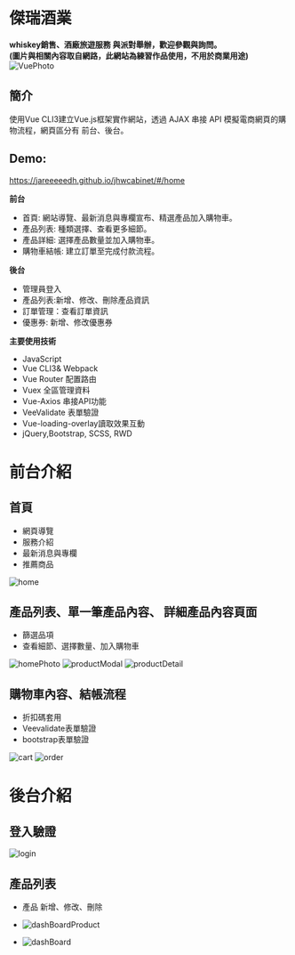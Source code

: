 # 傑瑞酒業
**whiskey銷售、酒廠旅遊服務 與派對舉辦，歡迎參觀與詢問。**  
**(圖片與相關內容取自網路，此網站為練習作品使用，不用於商業用途)**
![VuePhoto](https://user-images.githubusercontent.com/62212910/111037790-b1d22c00-8460-11eb-8c43-747255670e65.jpg)

## 簡介 ##
使用Vue CLI3建立Vue.js框架實作網站，透過 AJAX 串接 API 模擬電商網頁的購物流程，網頁區分有 前台、後台。
## Demo:
https://jareeeeedh.github.io/jhwcabinet/#/home


**前台**
* 首頁: 網站導覽、最新消息與專欄宣布、精選產品加入購物車。
* 產品列表: 種類選擇、查看更多細節。
* 產品詳細: 選擇產品數量並加入購物車。
* 購物車結帳: 建立訂單至完成付款流程。

**後台**
* 管理員登入
* 產品列表:新增、修改、刪除產品資訊
* 訂單管理：查看訂單資訊
* 優惠券: 新增、修改優惠券

**主要使用技術**

* JavaScript
* Vue CLI3& Webpack
* Vue Router 配置路由
* Vuex 全區管理資料
* Vue-Axios 串接API功能
* VeeValidate 表單驗證
* Vue-loading-overlay讀取效果互動
* jQuery,Bootstrap, SCSS, RWD

# 前台介紹 

## 首頁 ##
* 網頁導覽
* 服務介紹
* 最新消息與專欄
* 推薦商品


![home](https://user-images.githubusercontent.com/62212910/111065884-14760700-84f7-11eb-8738-25e2c2626fa5.jpg)

## 產品列表、單一筆產品內容、 詳細產品內容頁面 ##
* 篩選品項
* 查看細節、選擇數量、加入購物車


![homePhoto](https://user-images.githubusercontent.com/62212910/111066004-c31a4780-84f7-11eb-95a1-6d68149404e0.jpg)
![productModal](https://user-images.githubusercontent.com/62212910/111065887-1e980580-84f7-11eb-91c7-0e24ec634ac4.jpg)
![productDetail](https://user-images.githubusercontent.com/62212910/111065889-1fc93280-84f7-11eb-993e-34075e23c9e9.jpg)


## 購物車內容、結帳流程 ##

* 折扣碼套用
* Veevalidate表單驗證
* bootstrap表單驗證

![cart](https://user-images.githubusercontent.com/62212910/111066258-f4474780-84f8-11eb-99b8-c61fc82ae0f9.jpg)
![order](https://user-images.githubusercontent.com/62212910/111066259-f5787480-84f8-11eb-8b49-a5f094eee9e8.jpg)



# 後台介紹

## 登入驗證 ##

![login](https://user-images.githubusercontent.com/62212910/111066215-c104b880-84f8-11eb-86a4-8ea129f44657.jpg)


## 產品列表 ##
* 產品 新增、修改、刪除


* ![dashBoardProduct](https://user-images.githubusercontent.com/62212910/111066362-95360280-84f9-11eb-8356-bfbab8a0aeff.jpg)
* ![dashBoard](https://user-images.githubusercontent.com/62212910/111066360-936c3f00-84f9-11eb-94b0-a7af546d380d.jpg)

